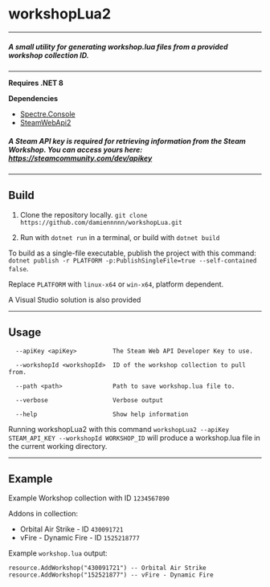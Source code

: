 # workshopLua2
------------
##### A small utility for generating workshop.lua files from a provided workshop collection ID.
------------

**Requires .NET 8**
	
**Dependencies**
- [Spectre.Console](https://spectreconsole.net/ "Spectre.Console")
- [SteamWebApi2](https://github.com/babelshift/SteamWebAPI2 "SteamWebApi2")

##### A Steam API key is required for retrieving information from the Steam Workshop. You can access yours here: https://steamcommunity.com/dev/apikey

------------
## Build


1. Clone the repository locally.
`git clone https://github.com/damiennnnn/workshopLua.git`

2. Run with `dotnet run` in a terminal, or build with `dotnet build`

To build as a single-file executable, publish the project with this command: 
`dotnet publish -r PLATFORM -p:PublishSingleFile=true --self-contained false`.

Replace `PLATFORM` with `linux-x64` or `win-x64`, platform dependent.

A Visual Studio solution is also provided

------------
## Usage

```
  --apiKey <apiKey>          The Steam Web API Developer Key to use.
  
  --workshopId <workshopId>  ID of the workshop collection to pull from.
  
  --path <path>              Path to save workshop.lua file to.
  
  --verbose                  Verbose output
  
  --help                     Show help information
```

Running workshopLua2 with this command `workshopLua2 --apiKey STEAM_API_KEY --workshopId WORKSHOP_ID` will produce a workshop.lua file in the current working directory.

------------

## Example

Example Workshop collection with ID `1234567890`

Addons in collection:
- Orbital Air Strike - ID `430091721`
- vFire - Dynamic Fire - ID `1525218777`

Example `workshop.lua` output:
```
resource.AddWorkshop("430091721") -- Orbital Air Strike
resource.AddWorkshop("152521877") -- vFire - Dynamic Fire
```
